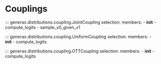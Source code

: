 # Couplings

::: generax.distributions.coupling.JointCoupling
    selection:
        members:
            - __init__
            - compute_logits
            - sample_x0_given_x1

::: generax.distributions.coupling.UniformCoupling
    selection:
        members:
            - __init__
            - compute_logits

::: generax.distributions.coupling.OTTCoupling
    selection:
        members:
            - __init__
            - compute_logits
